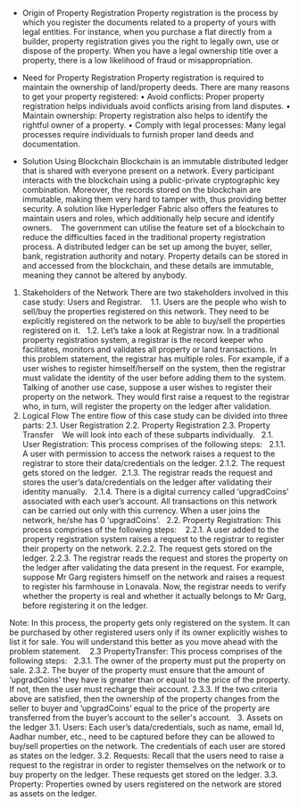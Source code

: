 - Origin of Property Registration
Property registration is the process by which you register the documents related to a property of yours with legal entities. For instance, when you purchase a flat directly from a builder, property registration gives you the right to legally own, use or dispose of the property. When you have a legal ownership title over a property, there is a low likelihood of fraud or misappropriation. 
	
- Need for Property Registration
Property registration is required to maintain the ownership of land/property deeds. There are many reasons to get your property registered:
 • Avoid conflicts: Proper property registration helps individuals avoid conflicts arising from land disputes.
 • Maintain ownership: Property registration also helps to identify the rightful owner of a property.
 • Comply with legal processes: Many legal processes require individuals to furnish proper land deeds and documentation.

- Solution Using Blockchain
Blockchain is an immutable distributed ledger that is shared with everyone present on a network. Every participant interacts with the blockchain using a public-private cryptographic key combination. Moreover, the records stored on the blockchain are immutable, making them very hard to tamper with, thus providing better security. A solution like Hyperledger Fabric also offers the features to maintain users and roles, which additionally help secure and identify owners. 
	 
The government can utilise the feature set of a blockchain to reduce the difficulties faced in the traditional property registration process. A distributed ledger can be set up among the buyer, seller, bank, registration authority and notary. Property details can be stored in and accessed from the blockchain, and these details are immutable, meaning they cannot be altered by anybody.
	 
 1. Stakeholders of the Network
There are two stakeholders involved in this case study: Users and Registrar. 
	 
1.1. Users are the people who wish to sell/buy the properties registered on this network. They need to be explicitly registered on the network to be able to buy/sell the properties registered on it.
	 
1.2. Let’s take a look at Registrar now. In a traditional property registration system, a registrar is the record keeper who facilitates, monitors and validates all property or land transactions. In this problem statement, the registrar has multiple roles. For example, if a user wishes to register himself/herself on the system, then the registrar must validate the identity of the user before adding them to the system. Talking of another use case, suppose a user wishes to register their property on the network. They would first raise a request to the registrar who, in turn, will register the property on the ledger after validation.
	 
 2. Logical Flow
The entire flow of this case study can be divided into three parts:
 2.1. User Registration
 2.2. Property Registration
 2.3. Property Transfer 
	 
We will look into each of these subparts individually.
	 
2.1. User Registration: This process comprises of the following steps:
	 
2.1.1. A user with permission to access the network raises a request to the registrar to store their data/credentials on the ledger.
2.1.2. The request gets stored on the ledger. 
2.1.3. The registrar reads the request and stores the user’s data/credentials on the ledger after validating their identity manually.  
2.1.4. There is a digital currency called ‘upgradCoins’ associated with each user’s account. All transactions on this network can be carried out only with this currency. When a user joins the network, he/she has 0 ‘upgradCoins’.
	 
2.2. Property Registration: This process comprises of the following steps: 
	 
2.2.1. A user added to the property registration system raises a request to the registrar to register their property on the network.
2.2.2. The request gets stored on the ledger.
2.2.3. The registrar reads the request and stores the property on the ledger after validating the data present in the request. For example, suppose Mr Garg registers himself on the network and raises a request to register his farmhouse in Lonavala. Now, the registrar needs to verify whether the property is real and whether it actually belongs to Mr Garg, before registering it on the ledger.

Note: In this process, the property gets only registered on the system. It can be purchased by other registered users only if its owner explicitly wishes to list it for sale. You will understand this better as you move ahead with the problem statement. 
	 
2.3 PropertyTransfer: This process comprises of the following steps:
	 
2.3.1. The owner of the property must put the property on sale.
2.3.2. The buyer of the property must ensure that the amount of ‘upgradCoins’ they have is greater than or equal to the price of the property. If not, then the user must recharge their account.
2.3.3. If the two criteria above are satisfied, then the ownership of the property changes from the seller to buyer and ‘upgradCoins’ equal to the price of the property are transferred from the buyer’s account to the seller's account.
	 
 3. Assets on the ledger
3.1. Users: Each user’s data/credentials, such as name, email Id, Aadhar number, etc., need to be captured before they can be allowed to buy/sell properties on the network. The credentials of each user are stored as states on the ledger.
3.2. Requests: Recall that the users need to raise a request to the registrar in order to register themselves on the network or to buy property on the ledger. These requests get stored on the ledger.
3.3. Property: Properties owned by users registered on the network are stored as assets on the ledger.
	
	
	
	
	
